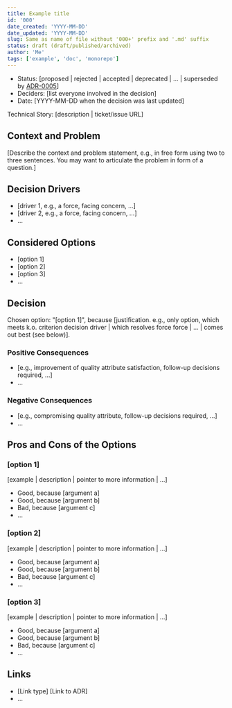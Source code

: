```yaml
---
title: Example title
id: '000'
date_created: 'YYYY-MM-DD'
date_updated: 'YYYY-MM-DD'
slug: Same as name of file without '000+' prefix and '.md' suffix
status: draft (draft/published/archived)
author: 'Me'
tags: ['example', 'doc', 'monorepo']
---
```


- Status: [proposed | rejected | accepted | deprecated | … | superseded by [ADR-0005](0005-example.md)] <!-- optional -->
- Deciders: [list everyone involved in the decision] <!-- optional -->
- Date: [YYYY-MM-DD when the decision was last updated] <!-- optional -->

Technical Story: [description | ticket/issue URL] <!-- optional -->

## Context and Problem

[Describe the context and problem statement, e.g., in free form using two to three sentences. You may want to articulate the problem in form of a question.]

## Decision Drivers <!-- optional -->

- [driver 1, e.g., a force, facing concern, …]
- [driver 2, e.g., a force, facing concern, …]
- … <!-- numbers of drivers can vary -->

## Considered Options

- [option 1]
- [option 2]
- [option 3]
- … <!-- numbers of options can vary -->

## Decision

Chosen option: "[option 1]", because [justification. e.g., only option, which meets k.o. criterion decision driver | which resolves force force | … | comes out best (see below)].

### Positive Consequences <!-- optional -->

- [e.g., improvement of quality attribute satisfaction, follow-up decisions required, …]
- …

### Negative Consequences <!-- optional -->

- [e.g., compromising quality attribute, follow-up decisions required, …]
- …

## Pros and Cons of the Options <!-- optional -->

### [option 1]

[example | description | pointer to more information | …] <!-- optional -->

- Good, because [argument a]
- Good, because [argument b]
- Bad, because [argument c]
- … <!-- numbers of pros and cons can vary -->

### [option 2]

[example | description | pointer to more information | …] <!-- optional -->

- Good, because [argument a]
- Good, because [argument b]
- Bad, because [argument c]
- … <!-- numbers of pros and cons can vary -->

### [option 3]

[example | description | pointer to more information | …] <!-- optional -->

- Good, because [argument a]
- Good, because [argument b]
- Bad, because [argument c]
- … <!-- numbers of pros and cons can vary -->

## Links <!-- optional -->

- [Link type] [Link to ADR] <!-- example: Refined by [ADR-0005](0005-example.md) -->
- … <!-- numbers of links can vary -->
